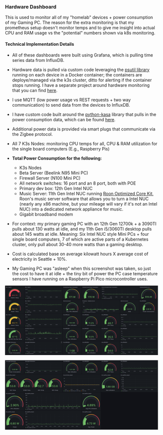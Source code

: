 
### Hardware Dashboard

This is used to monitor all of my "homelab" devices + power consumption of my Gaming PC. The reason for the extra monitoring is that my prometheus setup doesn't monitor temps and to give me insight into actual CPU and RAM usage vs the "potential" numbers shown via k8s monitoring. 

#### Technical Implementation Details 

* All of these dashboards were built using Grafana, which is pulling time series data from InfluxDB.
* Hardware data is pulled via custom code leveraging the [psutil library](https://pypi.org/project/psutil/) running on each device in a Docker container; the containers are deploye/managed via the k3s cluster, ditto for alerting if the container stops running. I have a separate project around hardware monitoring that you can find [here](https://github.com/MarkhamLee/HardwareMonitoring).
* I use MQTT (low power usage vs REST requests + two way communication) to send data from the devices to InfluxDB.
* I have custom code built around the [python-kasa](https://github.com/python-kasa/python-kasa) library that pulls in the power consumption data, which can be found [here](https://github.com/MarkhamLee/finance-productivity-iot-informational-weather-dashboard/tree/main/IoT/kasa_devices/plugs).
* Additional power data is provided via smart plugs that communicate via the Zigbee protocol.

* All 7 K3s Nodes: monitoring CPU temps for all, CPU & RAM utilization for the single board computers (E.g., Raspberry Pis)
* **Total Power Consumption for the following:** 
    * K3s Nodes
    * Beta Server (Beelink N95 Mini PC)
    * Firewall Server (N100 Mini PC)
    * All network switches: 16 port and an 8 port, both with POE
    * Primary dev box: 12th Gen Intel NUC
    * Music Server: 11th Gen Intel NUC running [Roon Optimized Core Kit](https://help.roonlabs.com/portal/en/kb/articles/roon-optimized-core-kit#So_what_is_Roon_Optimized_Core_Kit_ROCK_then), Roon's music server software that allows you to turn a Intel NUC (nearly any x86 machine, but your mileage will vary if it's not an Intel NUC) into a dedicated network appliance for music.
    * Gigabit broadband modem 
* For context: my primary gaming PC with an 12th Gen 12700k + a 3090TI pulls about 130 watts at idle, and my 11th Gen i5/3060TI desktop pulls about 145 watts at idle. Meaning: Six Intel NUC style Mini PCs + four single board computers, 7 of which are active parts of a Kubernetes cluster, only pull about 30-40 more watts than a gaming desktop.

* Cost is calculated base on average kilowatt hours X average cost of electricity in Seattle + 10%.
* My Gaming PC was "asleep" when this screenshot was taken, so just the cost to have it at idle + the tiny bit of power the PC case temperature sensors I have running on a Raspberry Pi Pico microcontroller uses. 

![HW Monitor #1](images/hw_mon1.png)


![HW Monitor #2](images/hw_mon2.png)